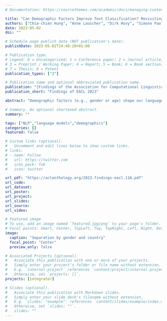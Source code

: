```yaml
---
# Documentation: https://sourcethemes.com/academic/docs/managing-content/

title: "Can Demographic Factors Improve Text Classification? Revisiting Demographic Adaptation in the Age of Transformers"
authors: ["Chia-chien Hung", "Anne Lauscher", "Dirk Hovy", "Simone Paolo Ponzetto", "Goran Glavaš"]
date: 2023-05-02
doi: ""

# Schedule page publish date (NOT publication's date).
publishDate: 2023-05-02T14:48:20+01:00

# Publication type.
# Legend: 0 = Uncategorized; 1 = Conference paper; 2 = Journal article;
# 3 = Preprint / Working Paper; 4 = Report; 5 = Book; 6 = Book section;
# 7 = Thesis; 8 = Patent
publication_types: ["2"]

# Publication name and optional abbreviated publication name.
publication: "[Findings of the Association for Computational Linguistics: EACL 2023](https://aclanthology.org/2023.findings-eacl.116/)"
publication_short: "Findings of EACL 2023"

abstract: "Demographic factors (e.g., gender or age) shape our language. Previous work showed that incorporating demographic factors can consistently improve performance for various NLP tasks with traditional NLP models. In this work, we investigate whether these previous findings still hold with state-of-the-art pretrained Transformer-based language models (PLMs). We use three common specialization methods proven effective for incorporating external knowledge into pretrained Transformers (e.g., domain-specific or geographic knowledge). We adapt the language representations for the demographic dimensions of gender and age, using continuous language modeling and dynamic multi-task learning for adaptation, where we couple language modeling objectives with the prediction of demographic classes. Our results, when employing a multilingual PLM, show substantial gains in task performance across four languages (English, German, French, and Danish), which is consistent with the results of previous work. However, controlling for confounding factors – primarily domain and language proficiency of Transformer-based PLMs – shows that downstream performance gains from our demographic adaptation do not actually stem from demographic knowledge. Our results indicate that demographic specialization of PLMs, while holding promise for positive societal impact, still represents an unsolved problem for (modern) NLP."

# Summary. An optional shortened abstract.
summary: ""

tags: ["NLP","language models","demographics"]
categories: []
featured: false

# Custom links (optional).
#   Uncomment and edit lines below to show custom links.
# links:
# - name: Follow
#   url: https://twitter.com
#   icon_pack: fab
#   icon: twitter

url_pdf: "https://aclanthology.org/2023.findings-eacl.116.pdf"
url_code:
url_dataset:
url_poster:
url_project:
url_slides:
url_source:
url_video:

# Featured image
# To use, add an image named `featured.jpg/png` to your page's folder.
# Focal points: Smart, Center, TopLeft, Top, TopRight, Left, Right, BottomLeft, Bottom, BottomRight.
image:
  caption: "Separation by gender and country"
  focal_point: "Center"
  preview_only: false

# Associated Projects (optional).
#   Associate this publication with one or more of your projects.
#   Simply enter your project's folder or file name without extension.
#   E.g. `internal-project` references `content/project/internal-project/index.md`.
#   Otherwise, set `projects: []`.
projects: [integrator]

# Slides (optional).
#   Associate this publication with Markdown slides.
#   Simply enter your slide deck's filename without extension.
#   E.g. `slides: "example"` references `content/slides/example/index.md`.
#   Otherwise, set `slides: ""`.
#   slides: ""
---
```

